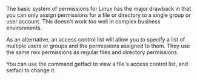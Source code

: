 The basic system of permissions for Linux has the major drawback in that you can only assign permissions for a file or directory to a single group or user account. This doesn't work too well in complex business environments.

As an alternative, an access control list will allow you to specify a list of multiple users or groups and the permissions assigned to them. They use the same rwx permissions as regular files and directory permissions.

You can use the command getfacl to view a file's access control list, and setfacl to change it.